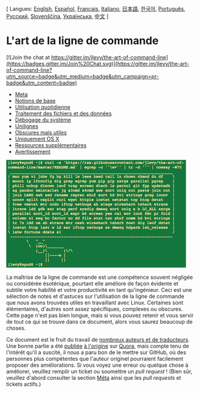 [ Langues:
[English](README.md), [Español](README-es.md), [Français](README-fr.md), [Italiano](README-it.md), [日本語](README-ja.md), [한국어](README-ko.md), [Português](README-pt.md), [Русский](README-ru.md), [Slovenščina](README-sl.md), [Українська](README-uk.md), [中文](README-zh.md)
]

# L'art de la ligne de commande

[![Join the chat at https://gitter.im/jlevy/the-art-of-command-line](https://badges.gitter.im/Join%20Chat.svg)](https://gitter.im/jlevy/the-art-of-command-line?utm_source=badge&utm_medium=badge&utm_campaign=pr-badge&utm_content=badge)

- [Meta](#meta)
- [Notions de base](#notions-de-base)
- [Utilisation quotidienne](#utilisation-quotidienne)
- [Traitement des fichiers et des données](#traitement-des-fichiers-et-des-données)
- [Débogage du système](#débogage-du-système)
- [Unilignes](#unilignes)
- [Obscures mais utiles](#obscures-mais-utiles)
- [Uniquement OS X](#uniquement-os-x)
- [Ressources supplémentaires](#ressources-supplémentaires)
- [Avertissement](#avertissement)

![curl -s 'https://raw.githubusercontent.com/jlevy/the-art-of-command-line/master/README.md' | egrep -o '`\w+`' | tr -d '`' | cowsay -W50](cowsay.png)

La maîtrise de la ligne de commande est une compétence souvent négligée ou considérée ésotérique, pourtant elle améliore de façon évidente et subtile votre habilité et votre productivité en tant qu'ingénieur.
Ceci est une sélection de notes et d'astuces sur l'utilisation de la ligne de commande que nous avons trouvées utiles en travaillant avec Linux.
Certaines sont élémentaires, d'autres sont assez spécifiques, complexes ou obscures.
Cette page n'est pas bien longue, mais si vous pouvez retenir et vous servir de tout ce qui se trouve dans ce document, alors vous saurez beaucoup de choses.

Ce document est le fruit du travail de [nombreux auteurs et de traducteurs](AUTHORS.md).
Une bonne partie a été [publiée](http://www.quora.com/What-are-some-lesser-known-but-useful-Unix-commands) [à l'origine](http://www.quora.com/What-are-the-most-useful-Swiss-army-knife-one-liners-on-Unix) sur [Quora](http://www.quora.com/What-are-some-time-saving-tips-that-every-Linux-user-should-know), mais compte tenu de l'intérêt qu'il a suscité, il nous a paru bon de le mettre sur GitHub, où des personnes plus compétentes que l'auteur originel pourraient facilement proposer des améliorations.
Si vous voyez une erreur ou quelque chose à améliorer, veuillez remplir un ticket ou soumettre un *pull request* ! (Bien sûr, veuillez d'abord consulter la section [Méta](#meta) ainsi que les *pull requests* et tickets actifs.)



